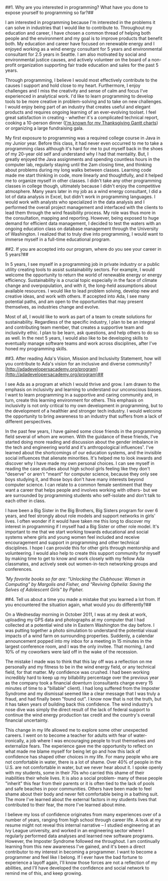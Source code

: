 ##1. Why are you interested in programming? What have you done to expose yourself to programming so far?##

I am interested in programming because I'm interested in the problems it can solve in industries that I would like to contribute to. Throughout my education and career, I have chosen a common thread of helping both people and the environment and my goal is to improve products that benefit both. My education and career have focused on renewable energy and I enjoyed working as a wind energy consultant for 5 years and environmental consultant for 2.5 years in Seattle. I am also motivated by social and environmental justice causes, and actively volunteer on the board of a non-profit organization supporting fair trade education and sales for the past 5 years.

Through programming, I believe I would most effectively contribute to the causes I support and hold close to my heart. Furthermore, I enjoy challenges and I miss the creativity and sense of calm and focus I've experienced in analytical work. I'd like to learn programming to develop tools to be more creative in problem-solving and to take on new challenges. I would enjoy being part of an industry that creates useful and elegant products and requires ongoing learning of an ever-evolving toolset. I feel great satisfaction in creating - whether it's a complicated technical report, cooking a 10-person dinner ([I'm known for my Thanksgiving Gantt charts](https://www.dropbox.com/s/q8sm86y1e7qggur/Thanksgiving%20Gantt%20Chart%202015.png?dl=0)) or organizing a large fundraising gala.

My first exposure to programming was a required college course in Java in my Junior year. Before this class, it had never even occurred to me to take a programming class although it's hard for me to put myself back in the shoes of my 20-year old self and understand why I had that mentality. But, I greatly enjoyed the Java assignments and spending countless hours in the computer lab, regularly staying until the 2am closing time, and thinking about problems during my long walks between classes. Learning code made me start thinking in code, more linearly and thoughtfully, and it helped me to organize myself in other classes. I didn't take any other programming classes in college though, ultimately because I didn't enjoy the competitive atmosphere. Many years later in my job as a wind energy consultant, I did a lot of data analysis in Excel, but didn't work in programming languages. I would work with analysts who specialized in the data analysis and I performed the overall project management and interfaced with the clients to lead them through the wind feasibility process. My role was thus more in the consultation, mapping and reporting. However, being exposed to huge demand for efficient data management, I decided to test the waters with an ongoing education class on database management through the University of Washington. I realized that to truly dive into programming, I would want to immerse myself in a full-time educational program.



##2. If you are accepted into our program, where do you see your career in 5 years?##

In 5 years, I see myself in a programming job in private industry or a public utility creating tools to assist sustainability sectors. For example, I would welcome the opportunity to return the world of renewable energy or energy efficiency. Sustainability is a crucial topic especially in the face of climate change and overpopulation, and with it, the long-held assumptions about available resources. I would like to lead problem solving, develop new and creative ideas, and work with others. If accepted into Ada, I see many potential paths, and am open to the opportunities that may present themselves, as industries change and evolve.

Most of all, I would like to work as part of a team to create solutions for sustainability.  Regardless of the specific industry, I plan to be an integral and contributing team member, that creates a supportive team and inclusivity ethic. I plan to be learn, ask questions, and help others to do so as well. In the next 5 years, I would also like to be developing skills to eventually manage software teams and work across disciplines, after I've honed my programming skills.



##3. After reading Ada&#39;s Vision, Mission and Inclusivity Statement, how will you contribute to Ada&#39;s vision for an inclusive and diverse community? [http://adadevelopersacademy.org/program](http://adadevelopersacademy.org/program)##

I see Ada as a program at which I would thrive and grow. I am drawn to the emphasis on inclusivity and learning to understand our unconscious biases. I want to learn programming in a supportive and caring community and, in turn, create this learning environment for others.  This emphasis on inclusivity is not only critical to my own development in programming, but to the development of a healthier and stronger tech industry. I would welcome the opportunity to bring awareness to an industry that suffers from a lack of different perspectives.

In the past few years, I have gained some close friends in the programming field several of whom are women. With the guidance of these friends, I've started doing more reading and discussion about the gender imbalance in the tech and engineering world and it&#39;s anthropological influences¹. I've learned about the shortcomings of our education systems, and the invisible social influences that alienate minorities. It's helped me to look inwards and discover why I have made my own personal choices. I can see myself in reading the case studies about high school girls feeling like they don't &quot;deserve&quot; or aren't &quot;meant&quot; for computer science, because they only see boys studying it, and those boys don't have many interests beyond computer science. I can relate to a common female sentiment that they want a career that helps people and involves working with others- but we are surrounded by programming students who self-isolate and don't talk to each other in class.

I have been a Big Sister in the Big Brothers, Big Sisters program for over 6 years, and feel strongly about role models and support networks in girls' lives. I often wonder if it would have taken me this long to discover my interest in programming if I myself had a Big Sister or other role model. It's important to me that we start working towards educational and social systems where girls and young women feel included and receive encouragement and support in programming and other technical disciplines. I hope I can provide this for other girls through mentorship and volunteering. I would also help to create this support community for myself by making time to get to know and work closely with my fellow Ada classmates, and actively seek out women-in-tech networking groups and conferences.

_¹My favorite books so far are: &quot;Unlocking the Clubhouse: Women in Computing&quot; by Margolis and Fisher, and &quot;Reviving Ophelia: Saving the Selves of Adolescent Girls&quot; by Pipher._



##4. Tell us about a time you made a mistake that you learned a lot from. If you encountered the situation again, what would you do differently?##

On a Wednesday morning in October 2011, I was at my desk at work, uploading my GPS data and photographs at my computer that I had collected at a potential wind site in Eastern Washington the day before. I was putting together a photo simulation to understand the potential visual impacts of a wind farm on surrounding properties. Suddenly, a calendar announcement popped into my inbox for a meeting in 15 minutes in the largest conference room, and I was the only invitee. That morning, I and 10% of my coworkers were laid off in the wake of the recession.

The mistake I made was to think that this lay off was a reflection on me personally and my fitness to be in the wind energy field, or any technical field, for that matter. My confidence was crushed. I had been working incredibly hard to keep up my billability percentage over the previous year as the company took a financial downturn (consultants charge every 15 minutes of time to a &quot;billable&quot; client). I had long suffered from the Imposter Syndrome and my dismissal seemed like a clear message that I was truly a fraud, and had finally been &quot;found out&quot;. I know now that is not the truth, but it has taken years of building back this confidence. The wind industry's nose dive was simply the direct result of the lack of federal support to continue the wind energy production tax credit and the country's overall financial uncertainty.

This change in my life allowed me to explore some other unexpected careers. I went on to become a teacher for adults with fear of water- ironically, a job where I was encouraging people to trust themselves and externalize fears. The experience gave me the opportunity to reflect on what made me blame myself for being let go and how this lack of confidence has shaped other choices in my life. For many people who are not comfortable in water, there is a lot of shame. Over 40% of people in the U.S. are not comfortable in water, but we never hear about it. I spoke openly with my students, some in their 70s who carried this shame of their inabilities their whole lives. It is also a social problem- many of these people &quot;inherit&quot; this fear from their parents or it is often tied to the lack of pools and safe beaches in poor communities. Others have been made to feel shame about their body and never felt comfortable being in a bathing suit. The more I&#39;ve learned about the external factors in my students lives that contributed to their fear, the more I&#39;ve learned about mine.

I believe my loss of confidence originates from many experiences over of a number of years, ranging from high school through career life. A look at my resume might not reveal this internal narrative – I studied engineering at an Ivy League university, and worked in an engineering sector where I regularly performed data analyses and learned new software programs. However, the Imposter Syndrome followed me throughout. I am continually learning from this new awareness I&#39;ve gained, and it&#39;s been a direct contributor to my interest in becoming a programmer. I want to become a programmer and feel like I belong. If I ever have the bad fortune to experience a layoff again, I&#39;ll know those forces are not a reflection of my abilities, and I&#39;ll have developed the confidence and social network to remind me of this, and keep growing.
